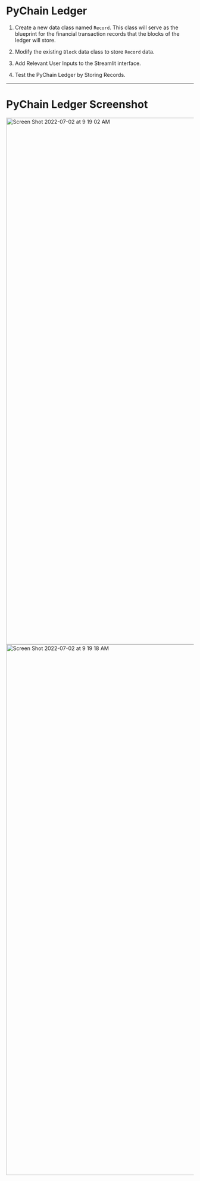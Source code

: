 # PyChain Ledger

1. Create a new data class named `Record`. This class will serve as the blueprint for the financial transaction records that the blocks of the ledger will store.

2. Modify the existing `Block` data class to store `Record` data.

3. Add Relevant User Inputs to the Streamlit interface.

4. Test the PyChain Ledger by Storing Records.

---
# PyChain Ledger Screenshot
<img width="1414" alt="Screen Shot 2022-07-02 at 9 19 02 AM" src="https://user-images.githubusercontent.com/53786396/177002919-73a10291-886c-404e-a8ab-260144687a88.png">
<img width="1425" alt="Screen Shot 2022-07-02 at 9 19 18 AM" src="https://user-images.githubusercontent.com/53786396/177002922-42730447-be3f-4d4b-a795-c5ad9485035e.png">
